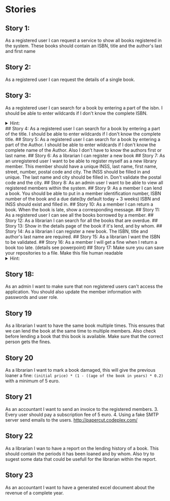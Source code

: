 # Stories
## Story 1:
As a registered user I can request a service to show all books registered in the system. These books should contain an ISBN, title and the author's last and first name 
## Story 2:
As a registered user I can request the details of a single book.
## Story 3:
As a registered user I can search for a book by entering a part of the isbn. I should be able to enter wildcards if I don't know the complete ISBN.
<details><summary>Hint:</summary>
Use regex for the wildcard part.
</details>
## Story 4:
As a registered user I can search for a book by entering a part of the title. I should be able to enter wildcards if I don't know the complete title.
## Story 5:
As a registered user I can search for a book by entering a part of the Author. I should be able to enter wildcards if I don't know the complete name of the Author. Also I don't have to know the authors first or last name.
## Story 6:
As a librarian I can register a new book
## Story 7:
As an unregistered user I want to be able to register myself as a new library member. This member should have a unique INSS, last name, first name, street, number, postal code and city.
The INSS should be filled in and unique.
The last name and city should be filled in.
Don't validate the postal code and the city.
## Story 8:
As an admin user I want to be able to view all registered members within the system.
## Story 9:
As a member I can lend a book. You should be able to put in a member identification number, ISBN number of the book and a due date(by default today + 3 weeks)
ISBN and INSS should exist and filled in.
## Story 10:
As a member I can return a book. When the book is late, show a corresponding message.
## Story 11:
As a registered user I can see all the books borrowed by a member.
## Story 12:
As a librarian I can search for all the books that are overdue.
## Story 13:
Show in the details page of the book if it's lend, and by whom.
## Story 14:
As a librarian I can register a new book. The ISBN, title and author's last name are required.
## Story 15:
As a librarian I want the ISBN to be validated.
## Story 16:
As a member I will get a fine when I return a book too late. (details see powerpoint)
## Story 17:
Make sure you can save your repositories to a file. Make this file human readable
<details><summary>Hint:</summary>

1. Try to search for serialisation and Java.
2. You may use XML or JSON, for JSON jackson is already configured as a dependency.
3. Don't make it performant, just make a new file everytime you add/remove/update an element.
4. Use lazy loading.
5. If you want to speed things up, search and use multi threading. This is an advanced topic.
6. Do this in a separate class, and when you're up to it make it generic. 
</details>

## Story 18:
As an admin I want to make sure that non registered users can't access the application.
You should also update the member information with passwords and user role.

## Story 19
As a librarian I want to have the same book multiple times. This ensures that we can lend the book at the same time to multiple members.
Also check before lending a book that this book is available.
Make sure that the correct person gets the fines.

## Story 20
As a librarian I want to mark a book damaged, this will give the previous loaner a fine:
``` (initial price) * (1 - ((age of the book in years) * 0.2) ``` with a minimum of 5 euro.

## Story 21
As an accountant I want to send an invoice to the registered members.
3. Every user should pay a subscription fee of 5 euro.
4. Using a fake SMTP server send emails to the users. <http://papercut.codeplex.com/>

## Story 22
As a librarian I wan to have a report on the lending history of a book.
This should contain the periods it has been loaned and by whom.
Also try to sugest some data that could be usefull for the librarian within the report.

## Story 23
As an accountant I want to have a generated excel document about the revenue of a complete year. 
